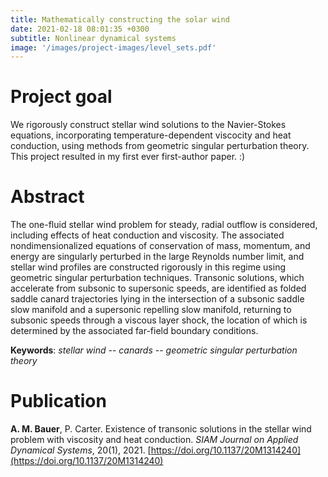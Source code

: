 ```yaml
---
title: Mathematically constructing the solar wind
date: 2021-02-18 08:01:35 +0300
subtitle: Nonlinear dynamical systems
image: '/images/project-images/level_sets.pdf'
---
```


# Project goal 
We rigorously construct stellar wind solutions to the Navier-Stokes equations, incorporating temperature-dependent viscocity and heat conduction, using methods from geometric singular perturbation theory. This project resulted in my first ever first-author paper. :) 

# Abstract
The one-fluid stellar wind problem for steady, radial outflow is considered, including effects of heat conduction and viscosity. The associated nondimensionalized equations of conservation of mass, momentum, and energy are singularly perturbed in the large Reynolds number limit, and stellar wind profiles are constructed rigorously in this regime using geometric singular perturbation techniques. Transonic solutions, which accelerate from subsonic to supersonic speeds, are identified as folded saddle canard trajectories lying in the intersection of a subsonic saddle slow manifold and a supersonic repelling slow manifold, returning to subsonic speeds through a viscous layer shock, the location of which is determined by the associated far-field boundary conditions.

**Keywords**: _stellar wind_ -- _canards_ -- _geometric singular perturbation theory_

# Publication
**A. M. Bauer**, P. Carter. Existence of transonic solutions in the stellar wind problem with viscosity and heat conduction. _SIAM Journal on Applied Dynamical Systems_, 20(1), 2021. [https://doi.org/10.1137/20M1314240](https://doi.org/10.1137/20M1314240)